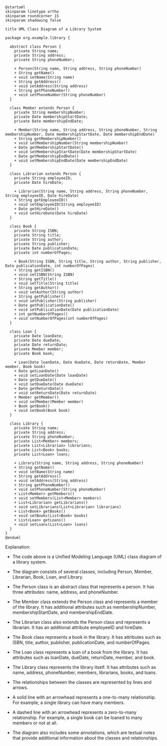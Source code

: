 ```uml
@startuml
skinparam linetype ortho
skinparam roundcorner 15
skinparam shadowing false

title UML Class Diagram of a Library System

package org.example.library {

  abstract class Person {
    private String name;
    private String address;
    private String phoneNumber;

    + Person(String name, String address, String phoneNumber)
    + String getName()
    + void setName(String name)
    + String getAddress()
    + void setAddress(String address)
    + String getPhoneNumber()
    + void setPhoneNumber(String phoneNumber)
  }

  class Member extends Person {
    private String membershipNumber;
    private Date membershipStartDate;
    private Date membershipEndDate;

    + Member(String name, String address, String phoneNumber, String membershipNumber, Date membershipStartDate, Date membershipEndDate)
    + String getMembershipNumber()
    + void setMembershipNumber(String membershipNumber)
    + Date getMembershipStartDate()
    + void setMembershipStartDate(Date membershipStartDate)
    + Date getMembershipEndDate()
    + void setMembershipEndDate(Date membershipEndDate)
  }

  class Librarian extends Person {
    private String employeeID;
    private Date hireDate;

    + Librarian(String name, String address, String phoneNumber, String employeeID, Date hireDate)
    + String getEmployeeID()
    + void setEmployeeID(String employeeID)
    + Date getHireDate()
    + void setHireDate(Date hireDate)
  }

  class Book {
    private String ISBN;
    private String title;
    private String author;
    private String publisher;
    private Date publicationDate;
    private int numberOfPages;

    + Book(String ISBN, String title, String author, String publisher, Date publicationDate, int numberOfPages)
    + String getISBN()
    + void setISBN(String ISBN)
    + String getTitle()
    + void setTitle(String title)
    + String getAuthor()
    + void setAuthor(String author)
    + String getPublisher()
    + void setPublisher(String publisher)
    + Date getPublicationDate()
    + void setPublicationDate(Date publicationDate)
    + int getNumberOfPages()
    + void setNumberOfPages(int numberOfPages)
  }

  class Loan {
    private Date loanDate;
    private Date dueDate;
    private Date returnDate;
    private Member member;
    private Book book;

    + Loan(Date loanDate, Date dueDate, Date returnDate, Member member, Book book)
    + Date getLoanDate()
    + void setLoanDate(Date loanDate)
    + Date getDueDate()
    + void setDueDate(Date dueDate)
    + Date getReturnDate()
    + void setReturnDate(Date returnDate)
    + Member getMember()
    + void setMember(Member member)
    + Book getBook()
    + void setBook(Book book)
  }

  class Library {
    private String name;
    private String address;
    private String phoneNumber;
    private List<Member> members;
    private List<Librarian> librarians;
    private List<Book> books;
    private List<Loan> loans;

    + Library(String name, String address, String phoneNumber)
    + String getName()
    + void setName(String name)
    + String getAddress()
    + void setAddress(String address)
    + String getPhoneNumber()
    + void setPhoneNumber(String phoneNumber)
    + List<Member> getMembers()
    + void setMembers(List<Member> members)
    + List<Librarian> getLibrarians()
    + void setLibrarians(List<Librarian> librarians)
    + List<Book> getBooks()
    + void setBooks(List<Book> books)
    + List<Loan> getLoans()
    + void setLoans(List<Loan> loans)
  }
}
@enduml
```

Explanation:

- The code above is a Unified Modeling Language (UML) class diagram of a library system.
- The diagram consists of several classes, including Person, Member, Librarian, Book, Loan, and Library.
- The Person class is an abstract class that represents a person. It has three attributes: name, address, and phoneNumber.
- The Member class extends the Person class and represents a member of the library. It has additional attributes such as membershipNumber, membershipStartDate, and membershipEndDate.
- The Librarian class also extends the Person class and represents a librarian. It has an additional attribute employeeID and hireDate.
- The Book class represents a book in the library. It has attributes such as ISBN, title, author, publisher, publicationDate, and numberOfPages.
- The Loan class represents a loan of a book from the library. It has attributes such as loanDate, dueDate, returnDate, member, and book.
- The Library class represents the library itself. It has attributes such as name, address, phoneNumber, members, librarians, books, and loans.

- The relationships between the classes are represented by lines and arrows.
- A solid line with an arrowhead represents a one-to-many relationship. For example, a single library can have many members.
- A dashed line with an arrowhead represents a zero-to-many relationship. For example, a single book can be loaned to many members or not at all.
- The diagram also includes some annotations, which are textual notes that provide additional information about the classes and relationships.